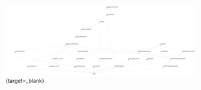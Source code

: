 [![../../Assets/img/Jovian_Workflow_Nanopore_ref.svg](../../Assets/img/Jovian_Workflow_Nanopore_ref.svg)](../../Assets/img/Jovian_Workflow_Nanopore_ref.svg){target=_blank}

